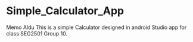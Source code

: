 # Simple_Calculator_App
Memo Aldu
This is a simple Calculator designed in android Studio app for class SEG2501 Group 10.
